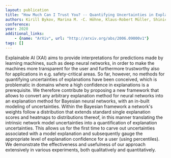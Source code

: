 ```yaml
---
layout: publication
title: "How Much Can I Trust You? -- Quantifying Uncertainties in Explaining Neural Networks"
authors: Kirill Bykov, Marina M. -C. Höhne, Klaus-Robert Müller, Shinichi Nakajima, Marius Kloft
conference: 
year: 2020
additional_links: 
    - {name: "ArXiv", url: "http://arxiv.org/abs/2006.09000v1"}
tags: []
---
```

Explainable AI (XAI) aims to provide interpretations for predictions made by
learning machines, such as deep neural networks, in order to make the machines
more transparent for the user and furthermore trustworthy also for applications
in e.g. safety-critical areas. So far, however, no methods for quantifying
uncertainties of explanations have been conceived, which is problematic in
domains where a high confidence in explanations is a prerequisite. We therefore
contribute by proposing a new framework that allows to convert any arbitrary
explanation method for neural networks into an explanation method for Bayesian
neural networks, with an in-built modeling of uncertainties. Within the
Bayesian framework a network's weights follow a distribution that extends
standard single explanation scores and heatmaps to distributions thereof, in
this manner translating the intrinsic network model uncertainties into a
quantification of explanation uncertainties. This allows us for the first time
to carve out uncertainties associated with a model explanation and subsequently
gauge the appropriate level of explanation confidence for a user (using
percentiles). We demonstrate the effectiveness and usefulness of our approach
extensively in various experiments, both qualitatively and quantitatively.